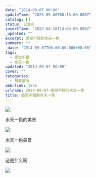 ```yaml
---
date: "2014-09-07 00:00"
updateTime: "2023-05-08T00:13:00.000Z"
catalog: []
status: 已发布
insertTime: "2023-04-28T14:04:00.000Z"
_updated: ""
excerpt: 感觉不错的水天一色
summary: ""
_date: "2014-09-07T00:00:00.000+08:00"
tags:
  - 感觉不错
  - 水天一色
updated: "2014-09-07 00:00"
cover: ""
categories:
  - 燕美清照
abbrlink: 1536
urlname: 2014-09-07-感觉不错的水天一色
title: 感觉不错的水天一色
---
```


![](https://image.bmqy.net/upload/FidawvNHSnZrEwDE8Ttx_nXCIyFw.jpg)

水天一色的美景

![](https://image.bmqy.net/upload/FrEaIwWdr6Yh6bVbzY_qzbfpLbO8.jpg)

水天一色美景

![](https://image.bmqy.net/upload/Flo_nrRQOT9MJRTr1T-92WBuCgu2.jpg)

这是什么啊

![](https://image.bmqy.net/upload/FuazcQbeTxaFoG1zw1XqniXvX9Nt.jpg)
